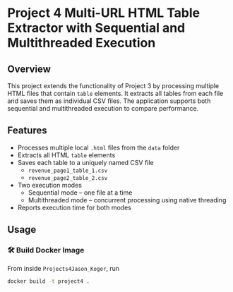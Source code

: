 # Project 4 Multi-URL HTML Table Extractor with Sequential and Multithreaded Execution

## Overview
This project extends the functionality of Project 3 by processing multiple HTML files that contain `table` elements. It extracts all tables from each file and saves them as individual CSV files. The application supports both sequential and multithreaded execution to compare performance.

## Features
- Processes multiple local `.html` files from the `data` folder
- Extracts all HTML `table` elements
- Saves each table to a uniquely named CSV file
  - `revenue_page1_table_1.csv`
  - `revenue_page2_table_2.csv`
- Two execution modes
  - Sequential mode – one file at a time
  - Multithreaded mode – concurrent processing using native threading
- Reports execution time for both modes

## Usage

### 🛠 Build Docker Image
From inside `Projects4Jason_Koger`, run

```bash
docker build -t project4 .
